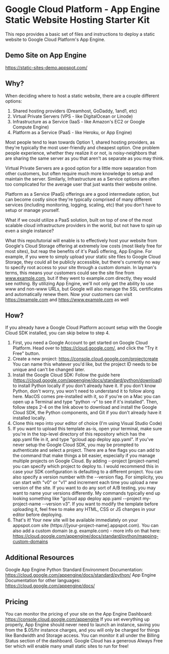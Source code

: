 # Google Cloud Platform - App Engine Static Website Hosting Starter Kit
This repo provides a basic set of files and instructions to deploy a static website to Google Cloud Platform's App Engine. 

## Demo Site on App Engine
https://static-sites-demo.appspot.com/

## Why?
When deciding where to host a static website, there are a couple different options:
1. Shared hosting providers (Dreamhost, GoDaddy, 1and1, etc)
2. Virtual Private Servers (VPS - like DigitalOcean or Linode)
3. Infrastructure as a Service (IaaS - like Amazon's EC2 or Google Compute Engine)
4. Platform as a Service (PaaS - like Heroku, or App Engine)

Most people tend to lean towards Option 1, shared hosting providers, as they're typically the most user-friendly and cheapest option. One problem people experience, whether they realize it or not, is noisy-neighbors that are sharing the same server as you that aren't as separate as you may think. 

Virtual Private Servers are a good option for a little more separation from other customers, but often require much more knowledge to setup and maintain the server. Similarly, Infrastructure as a Service options are often too complicated for the average user that just wants their website online.

Platform as a Service (PaaS) offerings are a good intermediate option, but can become costly since they're typically comprised of many different services (including monitoring, logging, scaling, etc) that you don't have to setup or manage yourself.

What if we could utilize a PaaS solution, built on top of one of the most scalable cloud infrastructure providers in the world, but not have to spin up even a single instance? 

What this repo/tutorial will enable is to effectively host your website from Google's Cloud Storage offering at extremely low costs (most likely free for most sites), but reap the benefits of it's PaaS offering, App Engine. For example, if you were to simply upload your static site files to Google Cloud Storage, they could all be publicly accessible, but there's currently no way to specify root access to your site through a custom domain. In layman's terms, this means your customers could see the site fine from www.example.com, but if they went to example.com directly, they would see nothing. By utilizing App Engine, we'll not only get the ability to use www and non-www URLs, but Google will also manage the SSL certificates and automatically renew them. Now your customers can visit https://example.com and https://www.example.com as well 

## How?
If you already have a Google Cloud Platform account setup with the Google Cloud SDK installed, you can skip below to step 4.
1. First, you need a Google Account to get started on Google Cloud Platform. Head over to https://cloud.google.com/, and click the "Try it Free" button.
2. Create a new project: https://console.cloud.google.com/projectcreate
You can name this whatever you'd like, but the project ID needs to be unique and can't be changed later.
3. Install the Google Cloud SDK: Follow the guide here (https://cloud.google.com/appengine/docs/standard/python/download) to install Python locally if you don't already have it. If you don't know Python, don't worry, you won't need to understand it to follow along here. MacOS comes pre-installed with it, so if you're on a Mac you can open up a Terminal and type "python -v" to see if it's installed". Then, follow steps 2-4 on the link above to download and install the Google Cloud SDK, the Python components, and Git if you don't already have it installed locally. 
4. Clone this repo into your editor of choice (I'm using Visual Studio Code) 
5. If you want to upload this template as-is, open your terminal, make sure you're in the top-level directory of this repository which has the app.yaml file in it, and type "gcloud app deploy app.yaml". If you've never setup the Google Cloud SDK, you may be prompted to authenticate and select a project. There are a few flags you can add to the command that make things a bit easier, especially if you manage multiple projects on Google Cloud. By adding --project [project-name] you can specify which project to deploy to. I would recommend this in case your SDK configuration is defaulting to a different project. You can also specify a version number with the --version flag. For simplicity, you can start with "v0" or "v1" and increment each time you upload a new version of the site. If you want to do any sort of A/B testing, you may want to name your versions differently. My commands typically end up looking something like "gcloud app deploy app.yaml --project my-project-name --version v3". 
If you want to modify the template before uploading it, feel free to make any HTML, CSS or JS changes in your editor before deploying. 
6. That's it! Your new site will be available immediately on your appspot.com site (https://[your-project-name].appspot.com). You can also add a custom domain (e.g. example.com) - more info on that here: https://cloud.google.com/appengine/docs/standard/python/mapping-custom-domains

## Additional Resources 
Google App Engine Python Standard Environment Documentation: https://cloud.google.com/appengine/docs/standard/python/ 
App Engine Documentation for other languages: https://cloud.google.com/appengine/docs/ 

## Pricing
You can monitor the pricing of your site on the App Engine Dashboard: https://console.cloud.google.com/appengine
If you set everything up properly, App Engine should never need to launch an instance, saving you from the $.05/hr instance charges, and you will only be charged for things like Bandwidth and Storage access. You can monitor it all under the Billing Status section of the dashboard. Google Cloud has a generous Always Free tier which will enable many small static sites to run for free!